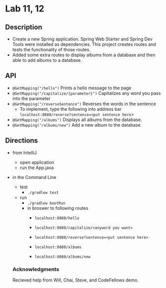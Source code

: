 # Lab 11, 12

## Description
- Create a new Spring application. Spring Web Starter and Spring Dev Tools were installed as dependencies. 
This project creates routes and tests the functionality of those routes. 
- Added some extra routes to display albums from a database and then able to add albums to a database.

## API
- ```@GetMapping("/hello")```
Prints a hello message to the page
- ```@GetMapping("/capitalize/{parameter}")```
Capitalizes any word you pass into the parameter
- ```@GetMapping("/reverseSentence")```
Reverses the words in the sentence
  - To implement, type the following into address bar ```localhost:8080/reverse?sentence=<put sentence here```>
- ```@GetMapping("/albums")```
Displays all albums from the database.
- ```@GetMapping("/albums/new")```
Add a new album to the database.
  
## Directions
- from IntelliJ
  - open application
  - run the App.java
- in the Command Line
  - test
    - ```./gradlew test```
  - run
    - ```./gradlew bootRun```
    - in broswer to following routes
      - ```localhost:8080/hello```
      - ```localhost:8080/capitalize/<anyword you want>```
      - ```localhost:8080/reverse?sentence=<put sentence here>```
    
      - ```localhost:8080/albums```
      - ```localhost:8080/albums/new```
  
  ### Acknowledgments 
  Recieved help from Will, Chai, Steve, and CodeFellows demo.
